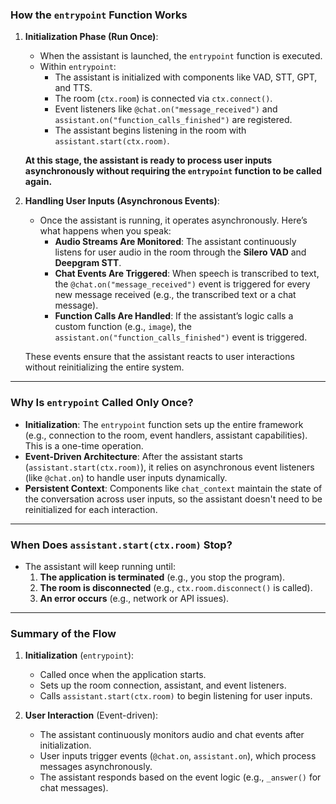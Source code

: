 ### **How the `entrypoint` Function Works**

1. **Initialization Phase (Run Once)**:
   - When the assistant is launched, the `entrypoint` function is executed.
   - Within `entrypoint`:
     - The assistant is initialized with components like VAD, STT, GPT, and TTS.
     - The room (`ctx.room`) is connected via `ctx.connect()`.
     - Event listeners like `@chat.on("message_received")` and `assistant.on("function_calls_finished")` are registered.
     - The assistant begins listening in the room with `assistant.start(ctx.room)`.

   **At this stage, the assistant is ready to process user inputs asynchronously without requiring the `entrypoint` function to be called again.**

2. **Handling User Inputs (Asynchronous Events)**:
   - Once the assistant is running, it operates asynchronously. Here’s what happens when you speak:
     - **Audio Streams Are Monitored**: The assistant continuously listens for user audio in the room through the **Silero VAD** and **Deepgram STT**.
     - **Chat Events Are Triggered**: When speech is transcribed to text, the `@chat.on("message_received")` event is triggered for every new message received (e.g., the transcribed text or a chat message).
     - **Function Calls Are Handled**: If the assistant’s logic calls a custom function (e.g., `image`), the `assistant.on("function_calls_finished")` event is triggered.

   These events ensure that the assistant reacts to user interactions without reinitializing the entire system.

---

### **Why Is `entrypoint` Called Only Once?**

- **Initialization**: The `entrypoint` function sets up the entire framework (e.g., connection to the room, event handlers, assistant capabilities). This is a one-time operation.
- **Event-Driven Architecture**: After the assistant starts (`assistant.start(ctx.room)`), it relies on asynchronous event listeners (like `@chat.on`) to handle user inputs dynamically.
- **Persistent Context**: Components like `chat_context` maintain the state of the conversation across user inputs, so the assistant doesn't need to be reinitialized for each interaction.

---

### **When Does `assistant.start(ctx.room)` Stop?**

- The assistant will keep running until:
  1. **The application is terminated** (e.g., you stop the program).
  2. **The room is disconnected** (e.g., `ctx.room.disconnect()` is called).
  3. **An error occurs** (e.g., network or API issues).

---

### **Summary of the Flow**

1. **Initialization** (`entrypoint`):
   - Called once when the application starts.
   - Sets up the room connection, assistant, and event listeners.
   - Calls `assistant.start(ctx.room)` to begin listening for user inputs.

2. **User Interaction** (Event-driven):
   - The assistant continuously monitors audio and chat events after initialization.
   - User inputs trigger events (`@chat.on`, `assistant.on`), which process messages asynchronously.
   - The assistant responds based on the event logic (e.g., `_answer()` for chat messages).
